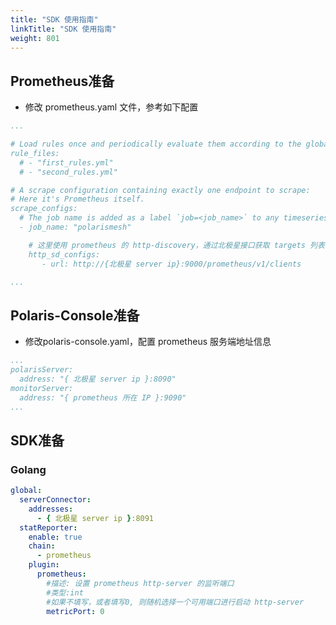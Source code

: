```yaml
---
title: "SDK 使用指南"
linkTitle: "SDK 使用指南"
weight: 801
---
```


## Prometheus准备

- 修改 prometheus.yaml 文件，参考如下配置
```yaml
...

# Load rules once and periodically evaluate them according to the global 'evaluation_interval'.
rule_files:
  # - "first_rules.yml"
  # - "second_rules.yml"

# A scrape configuration containing exactly one endpoint to scrape:
# Here it's Prometheus itself.
scrape_configs:
  # The job name is added as a label `job=<job_name>` to any timeseries scraped from this config.
  - job_name: "polarismesh"

    # 这里使用 prometheus 的 http-discovery，通过北极星接口获取 targets 列表
    http_sd_configs:
       - url: http://{北极星 server ip}:9000/prometheus/v1/clients

...
```

## Polaris-Console准备

- 修改polaris-console.yaml，配置 prometheus 服务端地址信息

```yaml
...
polarisServer:
  address: "{ 北极星 server ip }:8090"
monitorServer:
  address: "{ prometheus 所在 IP }:9090"
...
```

## SDK准备

### Golang

```yaml
global:
  serverConnector:
    addresses:
      - { 北极星 server ip }:8091
  statReporter:
    enable: true
    chain:
      - prometheus
    plugin:
      prometheus:
        #描述: 设置 prometheus http-server 的监听端口
        #类型:int
        #如果不填写，或者填写0, 则随机选择一个可用端口进行启动 http-server
        metricPort: 0
```




